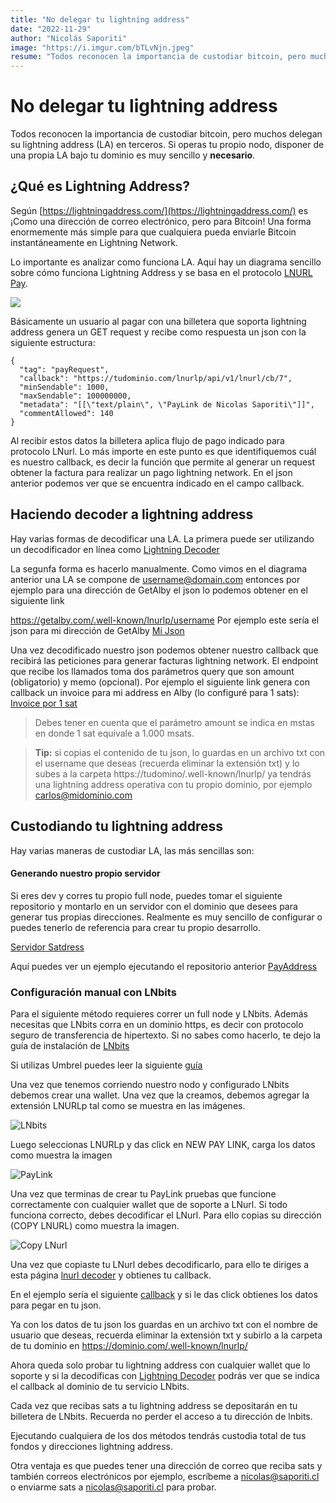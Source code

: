 ```yaml
---
title: "No delegar tu lightning address"
date: "2022-11-29"
author: "Nicolás Saporiti"
image: "https://i.imgur.com/bTLvNjn.jpeg"
resume: "Todos reconocen la importancia de custodiar bitcoin, pero muchos delegan su lightning address (LA) en terceros."
---
```


# No delegar tu lightning address

Todos reconocen la importancia de custodiar bitcoin, pero muchos delegan su lightning address (LA) en terceros. Si operas tu propio nodo, disponer de una propia LA bajo tu dominio es muy sencillo y **necesario**.

## ¿Qué es Lightning Address?

Según [https://lightningaddress.com/](https://lightningaddress.com/) es ¡Como una dirección de correo electrónico, pero para Bitcoin! Una forma enormemente más simple para que cualquiera pueda enviarle Bitcoin instantáneamente en Lightning Network.

Lo importante es analizar como funciona LA. Aquí hay un diagrama sencillo sobre cómo funciona Lightning Address y se basa en el protocolo [LNURL Pay](https://github.com/lnurl/luds/blob/legacy/lnurl-pay.md).

![](https://camo.githubusercontent.com/268abc621585b68fbf1229eab51c3c9344870ec3f227a1ff237c7423ba3ba28e/68747470733a2f2f692e696d6775722e636f6d2f444956357138712e706e67)

Básicamente un usuario al pagar con una billetera que soporta lightning address genera un GET request y recibe como respuesta un json con la siguiente estructura:

```
{
  "tag": "payRequest",
  "callback": "https://tudominio.com/lnurlp/api/v1/lnurl/cb/7",
  "minSendable": 1000,
  "maxSendable": 100000000,
  "metadata": "[[\"text/plain\", \"PayLink de Nicolas Saporiti\"]]",
  "commentAllowed": 140
}
```

Al recibir estos datos la billetera aplica flujo de pago indicado para protocolo LNurl.
Lo más importe en este punto es que identifiquemos cuál es nuestro callback, es decir la función que permite al generar un request obtener la factura para realizar un pago lightning network. En el json anterior podemos ver que se encuentra indicado en el campo callback.

## Haciendo decoder a lightning address
Hay varias formas de decodificar una LA. La primera puede ser utilizando un decodificador en línea como [Lightning Decoder](https://lightningdecoder.com/)

La segunfa forma es hacerlo manualmente. Como vimos en el diagrama anterior una LA se compone de username@domain.com entonces por ejemplo para una dirección de GetAlby el json lo podemos obtener en el siguiente link

https://getalby.com/.well-known/lnurlp/username
Por ejemplo este sería el json para mi dirección de GetAlby [Mi Json](https://getalby.com/.well-known/lnurlp/saporiti)

Una vez decodificado nuestro json podemos obtener nuestro callback que recibirá las peticiones para generar facturas lightning network. El endpoint que recibe los llamados toma dos parámetros query que son amount (obligatorio) y memo (opcional). Por ejemplo el siguiente link genera con callback un invoice para mi address en Alby (lo configuré para 1 sats): [Invoice por 1 sat](https://getalby.com/lnurlp/saporiti/callback?amount=1000)

> Debes tener en cuenta que el parámetro amount se indica en mstas en donde 1 sat equivale a 1.000 msats.

> **Tip:** si copias el contenido de tu json, lo guardas en un archivo txt con el username que deseas  (recuerda eliminar la extensión txt) y lo subes a la carpeta https://tudomino/.well-known/lnurlp/ ya tendrás una lightning address operativa con tu propio dominio, por ejemplo carlos@midominio.com

## Custodiando tu lightning address
Hay varias maneras de custodiar LA, las más sencillas son:
#### Generando nuestro propio servidor
Si eres dev y corres tu propio full node, puedes tomar el siguiente repositorio y montarlo en un servidor con el dominio que desees para generar tus propias direcciones. Realmente es muy sencillo de configurar o puedes tenerlo de referencia para crear tu propio desarrollo.

[Servidor Satdress](https://github.com/nbd-wtf/satdress)

Aquí puedes ver un ejemplo ejecutando el repositorio anterior [PayAddress](https://payaddress.co/)

### Configuración manual con LNbits
Para el siguiente método requieres correr un full node y LNbits. Además necesitas que LNbits corra en un dominio https, es decir con protocolo seguro de transferencia de hipertexto. Si no sabes como hacerlo, te dejo la guía de instalación de [LNbits](https://github.com/lnbits/lnbits/blob/main/docs/guide/installation.md)

Si utilizas Umbrel puedes leer la siguiente [guía](https://community.getumbrel.com/t/how-to-configure-umbrel-lnbits-app-without-tor/604)

Una vez que tenemos corriendo nuestro nodo y configurado LNbits debemos crear una wallet. Una vez que la creamos, debemos agregar la extensión LNURLp tal como se muestra en las imágenes.

![LNbits](https://i.ibb.co/BLVLFXT/Screenshot-2022-11-29-at-14-46-36.png)

Luego seleccionas LNURLp y das click en NEW PAY LINK, carga los datos como muestra la imagen

![PayLink](https://i.ibb.co/Bn5hG7H/Screenshot-2022-11-29-at-14-57-17.png)

Una vez que terminas de crear tu PayLink pruebas que funcione correctamente con cualquier wallet que de soporte a LNurl. Si todo funciona correcto, debes decodificar el LNurl. Para ello copias su dirección (COPY LNURL) como muestra la imagen.

![Copy LNurl](https://i.ibb.co/CB3tSYc/Screenshot-2022-11-29-at-15-01-43.png)

Una vez que copiaste tu LNurl debes decodificarlo, para ello te diriges a esta página [lnurl decoder](https://lnurl.fiatjaf.com/codec/) y obtienes tu callback.

En el ejemplo sería el siguiente [callback](https://legend.lnbits.com/lnurlp/api/v1/lnurl/9392) y si le das click obtienes los datos para pegar en tu json.

Ya con los datos de tu json los guardas en un archivo txt con el nombre de usuario que deseas, recuerda eliminar la extensión txt y subirlo a la carpeta de tu dominio en https://dominio.com/.well-known/lnurlp/

Ahora queda solo probar tu lightning address con cualquier wallet que lo soporte y si la decodificas con [Lightning Decoder](https://lightningdecoder.com/) podrás ver que se indica el callback al dominio de tu servicio LNbits.

Cada vez que recibas sats a tu lightning address se depositarán en tu billetera de LNbits. Recuerda no perder el acceso a tu dirección de lnbits.

Ejecutando cualquiera de los dos métodos tendrás custodia total de tus fondos y direcciones lightning address.

Otra ventaja es que puedes tener una dirección de correo que reciba sats y también correos electrónicos por ejemplo, escríbeme a nicolas@saporiti.cl o enviarme sats a [nicolas@saporiti.cl](lightning:nicolas@saporiti.cl) para probar.
